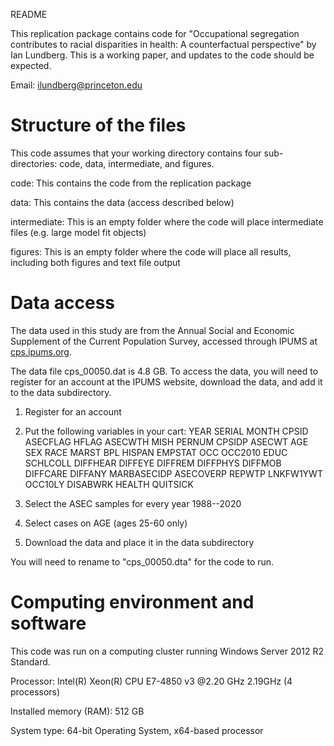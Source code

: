 
README

This replication package contains code for "Occupational segregation contributes to racial disparities in health: A counterfactual perspective" by Ian Lundberg. This is a working paper, and updates to the code should be expected.

Email: [ilundberg@princeton.edu](mailto:ilundberg@princeton.edu)

# Structure of the files

This code assumes that your working directory contains four sub-directories: code, data, intermediate, and figures.

code: This contains the code from the replication package

data: This contains the data (access described below)

intermediate: This is an empty folder where the code will place intermediate files (e.g. large model fit objects)

figures: This is an empty folder where the code will place all results, including both figures and text file output

# Data access

The data used in this study are from the Annual Social and Economic Supplement of the Current Population Survey, accessed through IPUMS at [cps.ipums.org](https://cps.ipums.org/cps/).

The data file cps_00050.dat is 4.8 GB. To access the data, you will need to register for an account at the IPUMS website, download the data, and add it to the data subdirectory. 

1. Register for an account
2. Put the following variables in your cart:
YEAR
SERIAL
MONTH
CPSID
ASECFLAG
HFLAG
ASECWTH
MISH
PERNUM
CPSIDP
ASECWT
AGE
SEX
RACE
MARST
BPL
HISPAN
EMPSTAT
OCC
OCC2010
EDUC
SCHLCOLL
DIFFHEAR
DIFFEYE
DIFFREM
DIFFPHYS
DIFFMOB
DIFFCARE
DIFFANY
MARBASECIDP
ASECOVERP
REPWTP
LNKFW1YWT
OCC10LY
DISABWRK
HEALTH
QUITSICK

3. Select the ASEC samples for every year 1988--2020
4. Select cases on AGE (ages 25-60 only)
5. Download the data and place it in the data subdirectory

You will need to rename to "cps_00050.dta" for the code to run.

# Computing environment and software

This code was run on a computing cluster running Windows Server 2012 R2 Standard.

Processor: Intel(R) Xeon(R) CPU E7-4850 v3 @2.20 GHz 2.19GHz (4 processors)

Installed memory (RAM): 512 GB

System type: 64-bit Operating System, x64-based processor